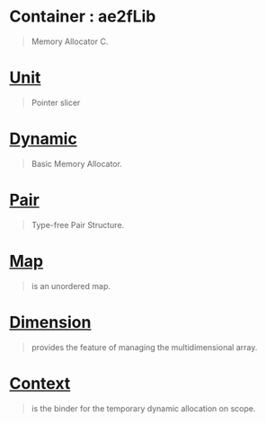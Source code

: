 # Container : ae2fLib
> Memory Allocator C.

# [Unit](./Container/Unit.md)
> Pointer slicer

# [Dynamic](./Container/Dynamic.md)
> Basic Memory Allocator.

# [Pair](./Container/Pair.md)
> Type-free Pair Structure.

# [Map](./Container/Map.md)
> is an unordered map.

# [Dimension](./Container/Dimension.md)
> provides the feature of managing the multidimensional array.

# [Context](./Container/Context.md)
> is the binder for the temporary dynamic allocation on scope.